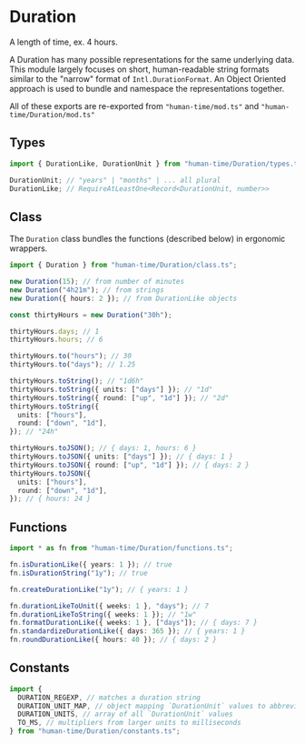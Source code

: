 # Duration

A length of time, ex. 4 hours.

A Duration has many possible representations for the same underlying data. This
module largely focuses on short, human-readable string formats similar to the
"narrow" format of `Intl.DurationFormat`. An Object Oriented approach is used to
bundle and namespace the representations together.

All of these exports are re-exported from `"human-time/mod.ts"` and
`"human-time/Duration/mod.ts"`

## Types

```ts
import { DurationLike, DurationUnit } from "human-time/Duration/types.ts";

DurationUnit; // "years" | "months" | ... all plural
DurationLike; // RequireAtLeastOne<Record<DurationUnit, number>>
```

## Class

The `Duration` class bundles the functions (described below) in ergonomic
wrappers.

```ts
import { Duration } from "human-time/Duration/class.ts";

new Duration(15); // from number of minutes
new Duration("4h21m"); // from strings
new Duration({ hours: 2 }); // from DurationLike objects

const thirtyHours = new Duration("30h");

thirtyHours.days; // 1
thirtyHours.hours; // 6

thirtyHours.to("hours"); // 30
thirtyHours.to("days"); // 1.25

thirtyHours.toString(); // "1d6h"
thirtyHours.toString({ units: ["days"] }); // "1d"
thirtyHours.toString({ round: ["up", "1d"] }); // "2d"
thirtyHours.toString({
  units: ["hours"],
  round: ["down", "1d"],
}); // "24h"

thirtyHours.toJSON(); // { days: 1, hours: 6 }
thirtyHours.toJSON({ units: ["days"] }); // { days: 1 }
thirtyHours.toJSON({ round: ["up", "1d"] }); // { days: 2 }
thirtyHours.toJSON({
  units: ["hours"],
  round: ["down", "1d"],
}); // { hours: 24 }
```

## Functions

```ts
import * as fn from "human-time/Duration/functions.ts";

fn.isDurationLike({ years: 1 }); // true
fn.isDurationString("1y"); // true

fn.createDurationLike("1y"); // { years: 1 }

fn.durationLikeToUnit({ weeks: 1 }, "days"); // 7
fn.durationLikeToString({ weeks: 1 }); // "1w"
fn.formatDurationLike({ weeks: 1 }, ["days"]); // { days: 7 }
fn.standardizeDurationLike({ days: 365 }); // { years: 1 }
fn.roundDurationLike({ hours: 40 }); // { days: 2 }
```

## Constants

```ts
import {
  DURATION_REGEXP, // matches a duration string
  DURATION_UNIT_MAP, // object mapping `DurationUnit` values to abbreviations
  DURATION_UNITS, // array of all `DurationUnit` values
  TO_MS, // multipliers from larger units to milliseconds
} from "human-time/Duration/constants.ts";
```
